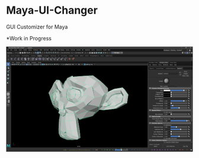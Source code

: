 # Maya-UI-Changer

GUI Customizer for Maya

*Work in Progress

![image](https://github.com/Aldanoah/Cyberpunk-Maya-UI/blob/main/Images/Preview.png?raw=true)



